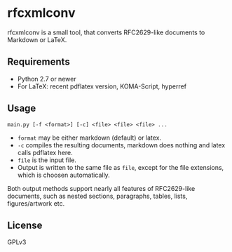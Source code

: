 # rfcxmlconv

rfcxmlconv is a small tool, that converts RFC2629-like documents to Markdown or LaTeX.

## Requirements

- Python 2.7 or newer
- For LaTeX: recent pdflatex version, KOMA-Script, hyperref

## Usage

`main.py [-f <format>] [-c] <file> <file> <file> ...`

- `format` may be either markdown (default) or latex.
- `-c` compiles the resulting documents, markdown does nothing and latex calls pdflatex here.
- `file` is the input file.
- Output is written to the same file as `file`, except for the file extensions, which is choosen automatically.

Both output methods support nearly all features of RFC2629-like documents, such as nested sections, paragraphs, tables, lists, figures/artwork etc.

## License

GPLv3